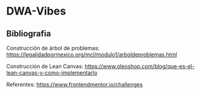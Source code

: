 # DWA-Vibes

## Bibliografia

Construcción de árbol de problemas:
https://legalidadpormexico.org/mcl/modulo1/arboldeproblemas.html

Construcción de Lean Canvas:
https://www.oleoshop.com/blog/que-es-el-lean-canvas-y-como-implementarlo

Referentes:
https://www.frontendmentor.io/challenges
